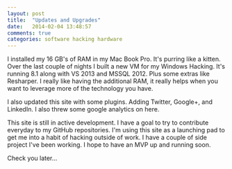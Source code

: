 ```yaml
---
layout: post
title:  "Updates and Upgrades"
date:   2014-02-04 13:48:57
comments: true
categories: software hacking hardware
---
```


I installed my 16 GB's of RAM in my Mac Book Pro. It's purring like a kitten. Over the last couple of nights I built a new VM for my Windows Hacking. It's running 8.1 along with VS 2013 and MSSQL 2012. Plus some extras like Resharper. I really like having the additional RAM, it really helps when you want to leverage more of the technology you have.

I also updated this site with some plugins. Adding Twitter, Google+, and LinkedIn. I also threw some google analytics on here.

This site is still in active development. I have a goal to try to contribute everyday to my GitHub repositories. I'm using this site as a launching pad to get me into a habit of hacking outside of work. I have a couple of side project I've been working. I hope to have an MVP up and running soon.

Check you later...
